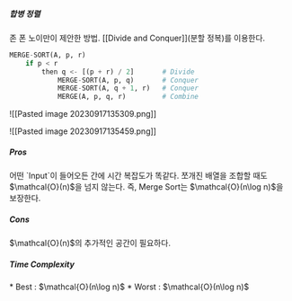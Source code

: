 <h5>합병 정렬</h5>
존 폰 노이만이 제안한 방법. [[Divide and Conquer]](분할 정복)를 이용한다.

```Python
MERGE-SORT(A, p, r)
	if p < r
		then q <- [(p + r) / 2]       # Divide
			MERGE-SORT(A, p, q)       # Conquer
			MERGE-SORT(A, q + 1, r)   # Conquer
			MERGE(A, p, q, r)         # Combine
```

![[Pasted image 20230917135309.png]]


![[Pasted image 20230917135459.png]]

<h5>Pros</h5>
어떤 `Input`이 들어오든 간에 시간 복잡도가 똑같다. 쪼개진 배열을 조합할 때도 $\mathcal{O}(n)$을 넘지 않는다. 즉, Merge Sort는 $\mathcal{O}(n\log n)$을 보장한다.

<h5>Cons</h5>
$\mathcal{O}(n)$의 추가적인 공간이 필요하다.

<h5>Time Complexity</h5>
* Best : $\mathcal{O}(n\log n)$
* Worst : $\mathcal{O}(n\log n)$